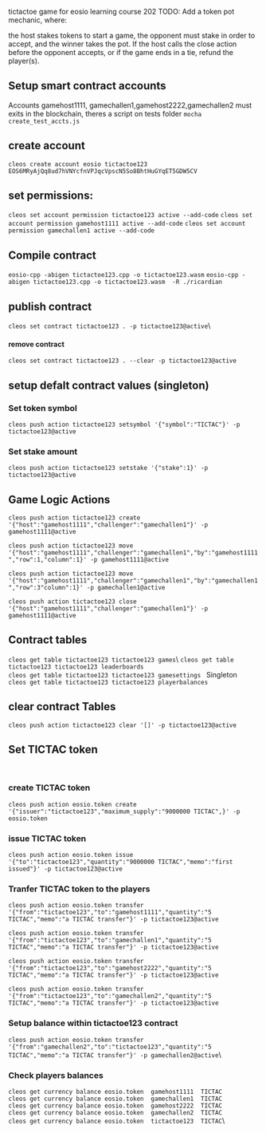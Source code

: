 tictactoe game for eosio learning course 202
TODO:
Add a token pot mechanic, where:

the host stakes tokens to start a game,
the opponent must stake in order to accept, and
the winner takes the pot.
If the host calls the close action before the opponent accepts, or if the game ends in a tie, refund the player(s).

## Setup smart contract accounts
Accounts gamehost1111, gamechallen1,gamehost2222,gamechallen2 must exits in the blockchain, theres a script on tests folder  `mocha create_test_accts.js`
##  create account
` cleos create account eosio tictactoe123 EOS6MRyAjQq8ud7hVNYcfnVPJqcVpscN5So8BhtHuGYqET5GDW5CV `
## set permissions:
` cleos set account permission tictactoe123 active --add-code `
` cleos set account permission gamehost1111 active --add-code `
` cleos set account permission gamechallen1 active --add-code `
## Compile contract

` eosio-cpp -abigen tictactoe123.cpp -o tictactoe123.wasm `
` eosio-cpp -abigen tictactoe123.cpp -o tictactoe123.wasm  -R ./ricardian `

## publish contract

` cleos set contract tictactoe123 . -p tictactoe123@active `\
#### remove contract
` cleos set contract tictactoe123 . --clear -p tictactoe123@active `

## setup defalt contract values (singleton)

### Set token symbol
` cleos push action tictactoe123 setsymbol '{"symbol":"TICTAC"}' -p tictactoe123@active `

### Set stake amount
` cleos push action tictactoe123 setstake '{"stake":1}' -p tictactoe123@active `


##  Game Logic Actions
` cleos push action tictactoe123 create '{"host":"gamehost1111","challenger":"gamechallen1"}' -p gamehost1111@active `

` cleos push action tictactoe123 move '{"host":"gamehost1111","challenger":"gamechallen1","by":"gamehost1111","row":1,"column":1}' -p gamehost1111@active `

` cleos push action tictactoe123 move '{"host":"gamehost1111","challenger":"gamechallen1","by":"gamechallen1","row":3"column":1}' -p gamechallen1@active `

` cleos push action tictactoe123 close '{"host":"gamehost1111","challenger":"gamechallen1"}' -p gamehost1111@active `

## Contract tables

` cleos get table tictactoe123 tictactoe123 games `\ 
` cleos get table tictactoe123 tictactoe123 leaderboards `\
` cleos get table tictactoe123 tictactoe123 gamesettings  ` Singleton\
` cleos get table tictactoe123 tictactoe123 playerbalances  `

## clear contract Tables
` cleos push action tictactoe123 clear '[]' -p tictactoe123@active `

## Set TICTAC token

` `

### create TICTAC token
` cleos push action eosio.token create '{"issuer":"tictactoe123","maximum_supply":"9000000 TICTAC",}' -p eosio.token `

### issue TICTAC token

` cleos push action eosio.token issue '{"to":"tictactoe123","quantity":"9000000 TICTAC","memo":"first issued"}' -p tictactoe123@active `

### Tranfer TICTAC token to the players
` cleos push action eosio.token transfer '{"from":"tictactoe123","to":"gamehost1111","quantity":"5 TICTAC","memo":"a TICTAC transfer"}' -p tictactoe123@active `

` cleos push action eosio.token transfer '{"from":"tictactoe123","to":"gamechallen1","quantity":"5 TICTAC","memo":"a TICTAC transfer"}' -p tictactoe123@active `

` cleos push action eosio.token transfer '{"from":"tictactoe123","to":"gamehost2222","quantity":"5 TICTAC","memo":"a TICTAC transfer"}' -p tictactoe123@active `

` cleos push action eosio.token transfer '{"from":"tictactoe123","to":"gamechallen2","quantity":"5 TICTAC","memo":"a TICTAC transfer"}' -p tictactoe123@active `

### Setup balance within tictactoe123 contract
` cleos push action eosio.token transfer '{"from":"gamechallen2","to":"tictactoe123","quantity":"5 TICTAC","memo":"a TICTAC transfer"}' -p gamechallen2@active `\


### Check players balances

` cleos get currency balance eosio.token  gamehost1111  TICTAC `\
` cleos get currency balance eosio.token  gamechallen1  TICTAC `\
` cleos get currency balance eosio.token  gamehost2222  TICTAC `\
` cleos get currency balance eosio.token  gamechallen2  TICTAC `\
` cleos get currency balance eosio.token  tictactoe123  TICTAC `\